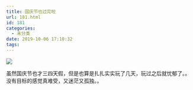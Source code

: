 ```yaml
---
title: 国庆节也过完啦
url: 181.html
id: 181
categories:
  - 未分类
date: 2019-10-06 17:10:32
tags:
---
```


![](/img/post/B15A9E56A90DD965BCD5BCBC9C6DF509.png)

虽然国庆节也才三四天假，但是也算是扎扎实实玩了几天，玩过之后就忧郁了。。没有目标的感觉真难受，又迷茫又孤独。。
